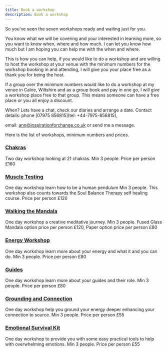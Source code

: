 ```yaml
---
title: Book a workshop
description: Book a workshop
---
```

So you've seen the seven workshops ready and waiting just for you.

You know what we will be covering and your interested in learning more, so you want to know when,
where and how much. I can let you know how much but I am hoping you can help me with the when and
where.

This is how you can help, if you would like to do a workshop and are willing to host the workshop at your
venue with the minimum numbers for the workshop booking in and attending, I will give you your place
free as a thank you for being the host.

If a group over the minimum numbers would like to do a workshop at my venue in Calne, Wiltshire and
as a group book and pay in one go, I will give a workshop place free to that group. This means someone
can have a free place or you all enjoy a discount.

When? Lets have a chat, check our diaries and arrange a date. Contact details: phone [07975 856815](tel: +44-7975-856815),

email: [ann@inspirationforchange.co.uk](mailto:ann@inspirationforchange.co.uk?subject=workshop) or send me a message.

Here is the list of workshops, minimum numbers and prices.

### [Chakras]()

Two day workshop looking at 21 chakras. Min 3 people. Price per person £160

### [Muscle Testing]()

One day workshop learn how to be a human pendulum Min 3 people. This workshop
also counts towards the Soul Balance Therapy self healing course. Price per person £120

### [Walking the Mandala]() 

One day workshop a creative meditative journey. Min 3 people. Fused Glass
Mandala option price per person £120, Paper option price per person £80

### [Energy Workshop]()

One day workshop learn more about your energy and what it and you can do. Min 3
people. Price per person £80

### [Guides]()

One day workshop learn more about your guides and their role. Min 3 people. Price per person
£80

### [Grounding and Connection]()

One day workshop help you ground your energy deeper enhancing your
connection to source. Min 3 people. Price per person £55

### [Emotional Survival Kit]()

One day workshop to provide you with some easy practical tools to help with
overwhelming emotions. Min 3 people. Price per person £55
